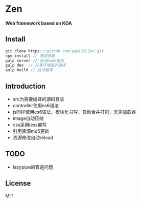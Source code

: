 # Zen

**Web framework based on KOA**

## Install
```js
git clone https://github.com/ygm125/Zen.git
npm install // 安装依赖
gulp server // 启动node服务
gulp dev  // 开发环境监听编译
gulp build // 执行编译
```
## Introduction
- src为需要编译的源码目录
- controller使用es6语法
- js同样使用es6语法，模块化书写，自动合并打包，无需加载器
- image自动压缩
- css采用less编写
- 引用资源md5更新
- 资源修改自动reload

## TODO
- lazypipe的管道问题

## License
MIT



